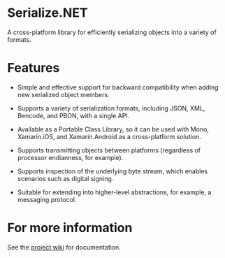 Serialize.NET
=============

A cross-platform library for efficiently serializing objects into a variety of formats.

Features
========

* Simple and effective support for backward compatibility when adding new serialized object members.

* Supports a variety of serialization formats, including JSON, XML, Bencode, and PBON, with a single API.

* Available as a Portable Class Library, so it can be used with Mono, Xamarin.iOS, and Xamarin.Android as a cross-platform solution.

* Supports transmitting objects between platforms (regardless of processor endianness, for example).

* Supports inspection of the underlying byte stream, which enables scenarios such as digital signing.

* Suitable for extending into higher-level abstractions, for example, a messaging protocol.

For more information
====================

See the [project wiki](https://github.com/hotchai/serialize.net/wiki) for documentation.

